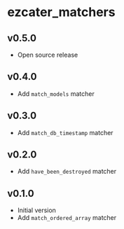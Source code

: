 # ezcater_matchers

## v0.5.0
- Open source release

## v0.4.0
- Add `match_models` matcher

## v0.3.0
- Add `match_db_timestamp` matcher

## v0.2.0
- Add `have_been_destroyed` matcher

## v0.1.0
- Initial version
- Add `match_ordered_array` matcher
